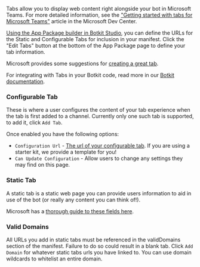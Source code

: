 
Tabs allow you to display web content right alongside your bot in Microsoft Teams. For more detailed information, see the ["Getting started with tabs for Microsoft Teams"](https://msdn.microsoft.com/en-us/microsoft-teams/tabs) article in the Microsoft Dev Center.

[Using the App Package builder in Botkit Studio](https://botkit.groovehq.com/knowledge_base/topics/create-an-app-package-for-microsoft-teams), you can define the URLs for the Static and Configurable Tabs for inclusion in your manifest. Click the "Edit Tabs" button at the bottom of the App Package page to define your tab information. 

Microsoft provides some suggestions for [creating a great tab](https://msdn.microsoft.com/en-us/microsoft-teams/design#designing-a-great-tab).

For integrating with Tabs in your Botkit code, read more in our [Botkit documentation](https://git.botkit.ai/benbrown/teamsbot/blob/teams/docs/readme-teams.md#using-tabs).


### Configurable Tab
These is where a user configures the content of your tab experience when the tab is first added to a channel. Currently only one such tab is supported, to add it, click `Add Tab`.

Once enabled you have the following options:

* `Configuration Url` - [The url of your configurable tab](https://msdn.microsoft.com/en-us/microsoft-teams/createconfigpage). If you are using a starter kit, we provide a template for you!
* `Can Update Configuration` - Allow users to change any settings they may find on this page.


### Static Tab
A static tab is a static web page you can provide users information to aid in use of the bot (or really any content you can think of!).

Microsoft has a [thorough guide to these fields here](https://msdn.microsoft.com/en-us/microsoft-teams/statictab).

### Valid Domains
All URLs you add in static tabs must be referenced in the validDomains section of the manifest. Failure to do so could result in a blank tab. Click `Add Domain` for whatever static tabs urls you have linked to. You can use domain wildcards to whitelist an entire domain.